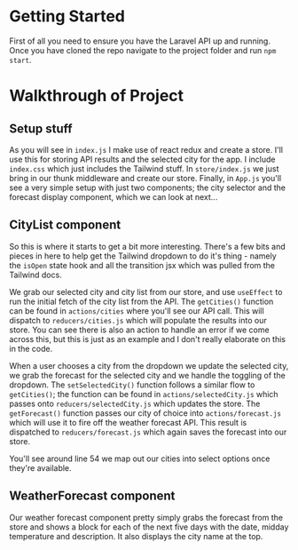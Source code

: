 # Getting Started

First of all you need to ensure you have the Laravel API up and running. Once you have cloned the repo navigate to the project folder and run `npm start`.

# Walkthrough of Project

## Setup stuff

As you will see in `index.js` I make use of react redux and create a store. I'll use this for storing API results and the selected city for the app. I include `index.css` which just includes the Tailwind stuff. In `store/index.js` we just bring in our thunk middleware and create our store. Finally, in `App.js` you'll see a very simple setup with just two components; the city selector and the forecast display component, which we can look at next...

## CityList component

So this is where it starts to get a bit more interesting. There's a few bits and pieces in here to help get the Tailwind dropdown to do it's thing - namely the `isOpen` state hook and all the transition jsx which was pulled from the Tailwind docs.

We grab our selected city and city list from our store, and use `useEffect` to run the initial fetch of the city list from the API. The `getCities()` function can be found in `actions/cities` where you'll see our API call. This will dispatch to `reducers/cities.js` which will populate the results into our store. You can see there is also an action to handle an error if we come across this, but this is just as an example and I don't really elaborate on this in the code.

When a user chooses a city from the dropdown we update the selected city, we grab the forecast for the selected city and we handle the toggling of the dropdown. The `setSelectedCity()` function follows a similar flow to `getCities()`; the function can be found in `actions/selectedCity.js` which passes onto `reducers/selectedCity.js` which updates the store. The `getForecast()` function passes our city of choice into `actions/forecast.js` which will use it to fire off the weather forecast API. This result is dispatched to `reducers/forecast.js` which again saves the forecast into our store.

You'll see around line 54 we map out our cities into select options once they're available.

## WeatherForecast component

Our weather forecast component pretty simply grabs the forecast from the store and shows a block for each of the next five days with the date, midday temperature and description. It also displays the city name at the top.